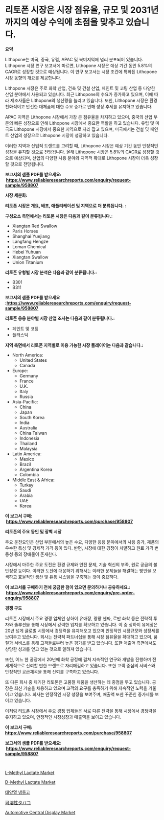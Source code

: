 <p><h1>리토폰 시장은 시장 점유율, 규모 및 2031년까지의 예상 수익에 초점을 맞추고 있습니다.</h1></p><p><strong>요약</strong></p>
<p><p>Lithopone는 미국, 중국, 유럽, APAC 및 북미지역에 널리 분포되어 있습니다. Lithopone 시장 연구 보고서에 따르면, Lithopone 시장은 예상 기간 동안 5.8%의 CAGR로 성장할 것으로 예상됩니다. 이 연구 보고서는 시장 조건에 특화된 Lithopone 시장 동향의 개요를 제공합니다. </p><p>Lithopone 시장은 주로 화학 산업, 건축 및 건설 산업, 페인트 및 코팅 산업 등 다양한 산업 분야에서 사용되고 있습니다. 최근 Lithopone의 수요가 증가하고 있으며, 이에 따라 제조사들은 Lithopone의 생산량을 늘리고 있습니다. 또한, Lithopone 시장은 환경 친화적이고 안전한 대체품에 대한 수요 증가로 인해 성장 추세를 유지하고 있습니다. </p><p>APAC 지역은 Lithopone 시장에서 가장 큰 점유율을 차지하고 있으며, 중국의 산업 부문의 빠른 성장으로 인해 Lithopone 시장에서 중요한 역할을 하고 있습니다. 유럽 및 미국도 Lithopone 시장에서 중요한 지역으로 자리 잡고 있으며, 미국에서는 건설 및 페인트 산업의 성장으로 Lithopone 시장이 성장하고 있습니다. </p><p>이러한 지역과 산업적 트렌드를 고려할 때, Lithopone 시장은 예상 기간 동안 안정적인 성장을 유지할 것으로 전망됩니다. 올해 Lithopone 시장은 5.8%의 CAGR로 성장할 것으로 예상되며, 산업의 다양한 사용 분야와 지역적 확대로 Lithopone 시장이 더욱 성장할 것으로 전망됩니다.</p></p>
<p><strong>보고서의 샘플 PDF를 받으세요: &nbsp;<a href="https://www.reliableresearchreports.com/enquiry/request-sample/958807">https://www.reliableresearchreports.com/enquiry/request-sample/958807</a></strong></p>
<p><strong>시장 세분화:</strong></p>
<p><strong> 리토폰 시장은 개요, 배포, 애플리케이션 및 지역으로 더 분류됩니다. :</strong></p>
<p><strong>구성요소 측면에서는 리토폰 시장은 다음과 같이 분류됩니다.:</strong></p>
<p><ul><li>Xiangtan Red Swallow</li><li>Paris Horses</li><li>Shanghai Yuejiang</li><li>Langfang Hengze</li><li>Loman Chemical</li><li>Hebei Yuhuan</li><li>Xiangtan Swallow</li><li>Union Titanium</li></ul></p>
<p><strong> 리토폰 유형별 시장 분석은 다음과 같이 분류됩니다.:</strong></p>
<p><ul><li>B301</li><li>B311</li></ul></p>
<p><strong>보고서의 샘플 PDF를 받으세요 :<a href="https://www.reliableresearchreports.com/enquiry/request-sample/958807">https://www.reliableresearchreports.com/enquiry/request-sample/958807</a></strong></p>
<p><strong> 리토폰 응용 분야별 시장 산업 조사는 다음과 같이 분류됩니다.:</strong></p>
<p><ul><li>페인트 및 코팅</li><li>플라스틱</li></ul></p>
<p><strong>지역 측면에서 리토폰 지역별로 이용 가능한 시장 플레이어는 다음과 같습니다.:</strong></p>
<p><ul>
    <li>
        North America:
        <ul>
            <li>United States</li>
            <li>Canada</li>
        </ul>
    </li>
    <li>
        Europe:
        <ul>
            <li>Germany</li>
            <li>France</li>
            <li>U.K.</li>
            <li>Italy</li>
            <li>Russia</li>
        </ul>
    </li>
    <li>
        Asia-Pacific:
        <ul>
            <li>China</li>
            <li>Japan</li>
            <li>South Korea</li>
            <li>India</li>
            <li>Australia</li>
            <li>China Taiwan</li>
            <li>Indonesia</li>
            <li>Thailand</li>
            <li>Malaysia</li>
        </ul>
    </li>
    <li>
        Latin America:
        <ul>
            <li>Mexico</li>
            <li>Brazil</li>
            <li>Argentina Korea</li>
            <li>Colombia</li>
        </ul>
    </li>
    <li>
        Middle East & Africa:
        <ul>
            <li>Turkey</li>
            <li>Saudi</li>
            <li>Arabia</li>
            <li>UAE</li>
            <li>Korea</li>
        </ul>
    </li>
    </ul></p>
<p><strong>이 보고서 구매: &nbsp;<a href="https://www.reliableresearchreports.com/purchase/958807">https://www.reliableresearchreports.com/purchase/958807</a></strong></p>
<p><strong>리토폰의 주요 동인 및 장벽 시장</strong></p>
<p><p>주요 운전요인은 산업 부문에서의 높은 수요, 다양한 응용 분야에서의 사용 증가, 제품의 우수한 특성 및 경제적 가격 등이 있다. 반면, 시장에 대한 경쟁이 치열하고 원료 가격 변동성 등의 장애물이 존재한다. </p><p>시장에서 마주한 주요 도전은 환경 규제와 안전 문제, 기술 혁신의 부족, 원료 공급의 불안정성 등이다. 이러한 도전에 대응하기 위해서는 이러한 문제들을 해결하는 방안을 모색하고 효율적인 생산 및 유통 시스템을 구축하는 것이 중요하다.</p></p>
<p><strong>이 보고서를 구매하기 전에 궁금한 점이 있으면 문의하거나 공유하세요.: &nbsp;<a href="https://www.reliableresearchreports.com/enquiry/pre-order-enquiry/958807">https://www.reliableresearchreports.com/enquiry/pre-order-enquiry/958807</a></strong></p>
<p><strong>경쟁 구도</strong></p>
<p><p>리토폰 시장에서 주요 경쟁 업체인 상하이 유애장, 랑팡 헨짜, 로만 화학 등은 전략적 투자와 솔루션을 통해 시장에서 강력한 입지를 확보하고 있습니다. 이 중 상하이 유에장은 20년 넘게 글로벌 시장에서 경쟁력을 유지해오고 있으며 안정적인 시장규모와 성장세를 보여주고 있습니다. 회사는 전략적 파트너십을 통해 시장 점유율을 확대하고 있으며, 품질과 서비스를 통해 고객들로부터 높은 평가를 받고 있습니다. 또한 매출액 측면에서도 상당한 성과를 얻고 있는 것으로 알려져 있습니다.</p><p>또한, 어느 한 공장에서 20년째 화학 공정에 걸쳐 지속적인 연구와 개발을 진행하며 전 세계적으로 신뢰할 만한 브랜드로 자리매김하고 있습니다. 또한 고객 중심의 서비스와 안정적인 공급체곡을 통해 신뢰를 구축하고 있습니다.</p><p>또 다른 회사 중 제기찬 리토폰은 고품질 제품을 생산하는 데 중점을 두고 있습니다. 공장은 최신 기술을 채용하고 있으며 고객의 요구를 충족하기 위해 지속적인 노력을 기울이고 있습니다. 회사는 안정적인 시장 성장을 보여주며, 매출액 또한 꾸준한 증가세를 보이고 있습니다.</p><p>이처럼 리토폰 시장에서 주요 경쟁 업체들은 서로 다른 전략을 통해 시장에서 경쟁력을 유지하고 있으며, 안정적인 시장성장과 매출액을 보이고 있습니다.</p></p>
<p><strong>이 보고서 구매: &nbsp; <a href="https://www.reliableresearchreports.com/purchase/958807">https://www.reliableresearchreports.com/purchase/958807</a></strong></p>
<p><strong>보고서의 샘플 PDF를 받으세요: &nbsp;<a href="https://www.reliableresearchreports.com/enquiry/request-sample/958807">https://www.reliableresearchreports.com/enquiry/request-sample/958807</a></strong><strong></strong></p>
<p>&nbsp;</p>
<p><p><a href="https://view.publitas.com/reportprime-1/l-methyl-lactate-market-size-growth-outlook-from-2024-to-2031-projecting-at-markets-trends-analysis-by-application-regional-outlook-and-revenue/">L-Methyl Lactate Market</a></p><p><a href="https://view.publitas.com/reportprime-1/d-methyl-lactate-market-size-focuses-on-market-dynamics-in-depth-analysis-and-future-projections-of-its-market-forecasted-for-period-from-2024-to-2031/">D-Methyl Lactate Market</a></p><p><a href="https://github.com/lkwggful07722/Market-Research-Report-List-1/blob/main/5027756187152.md">태양열 냉동고</a></p><p><a href="https://github.com/ycmtqqhvk3273/Market-Research-Report-List-1/blob/main/7427237187277.md">可溶性タバコ</a></p><p><a href="https://issuu.com/reportprime-2/docs/automotive-central-display-market-size-2030.pptx">Automotive Central Display Market</a></p></p>